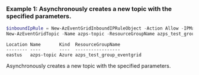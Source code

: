 ### Example 1: Asynchronously creates a new topic with the specified parameters.
```powershell
$inboundIpRule = New-AzEventGridInboundIPRuleObject -Action Allow -IPMask "12.18.176.1"
New-AzEventGridTopic -Name azps-topic -ResourceGroupName azps_test_group_eventgrid -Location eastus -PublicNetworkAccess Enabled -InboundIPRule $inboundIpRule
```

```output
Location Name       Kind  ResourceGroupName
-------- ----       ----  -----------------
eastus   azps-topic Azure azps_test_group_eventgrid
```

Asynchronously creates a new topic with the specified parameters.